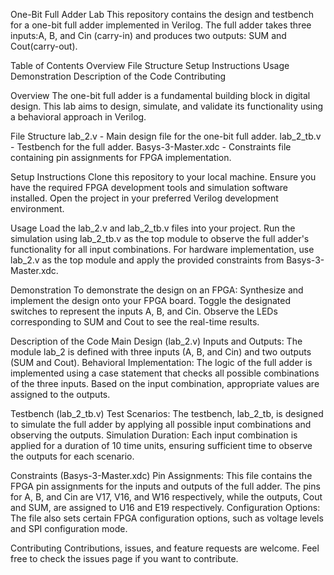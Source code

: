 One-Bit Full Adder Lab
This repository contains the design and testbench for a one-bit full adder implemented in Verilog. The full adder takes three inputs:A, B, and Cin
(carry-in) and produces two outputs: SUM and Cout(carry-out).

Table of Contents
Overview
File Structure
Setup Instructions
Usage
Demonstration
Description of the Code
Contributing


Overview
The one-bit full adder is a fundamental building block in digital design. This lab aims to design, simulate, and validate its functionality using a behavioral approach in Verilog.

File Structure
lab_2.v - Main design file for the one-bit full adder.
lab_2_tb.v - Testbench for the full adder.
Basys-3-Master.xdc - Constraints file containing pin assignments for FPGA implementation.

Setup Instructions
Clone this repository to your local machine.
Ensure you have the required FPGA development tools and simulation software installed.
Open the project in your preferred Verilog development environment.

Usage
Load the lab_2.v and lab_2_tb.v files into your project.
Run the simulation using lab_2_tb.v as the top module to observe the full adder's functionality for all input combinations.
For hardware implementation, use lab_2.v as the top module and apply the provided constraints from Basys-3-Master.xdc.

Demonstration
To demonstrate the design on an FPGA:
Synthesize and implement the design onto your FPGA board.
Toggle the designated switches to represent the inputs A, B, and Cin.
Observe the LEDs corresponding to SUM and Cout to see the real-time results.

Description of the Code
Main Design (lab_2.v)
Inputs and Outputs: The module lab_2 is defined with three inputs (A, B, and Cin) and two outputs (SUM and Cout).
Behavioral Implementation: The logic of the full adder is implemented using a case statement that checks all possible combinations of the three inputs. Based on the input combination, appropriate values are assigned to the outputs.

Testbench (lab_2_tb.v)
Test Scenarios: The testbench, lab_2_tb, is designed to simulate the full adder by applying all possible input combinations and observing the outputs.
Simulation Duration: Each input combination is applied for a duration of 10 time units, ensuring sufficient time to observe the outputs for each scenario.

Constraints (Basys-3-Master.xdc)
Pin Assignments: This file contains the FPGA pin assignments for the inputs and outputs of the full adder. The pins for A, B, and Cin are V17, V16, and W16 respectively, while the outputs, Cout and SUM, are assigned to U16 and E19 respectively.
Configuration Options: The file also sets certain FPGA configuration options, such as voltage levels and SPI configuration mode.

Contributing
Contributions, issues, and feature requests are welcome. Feel free to check the issues page if you want to contribute.
